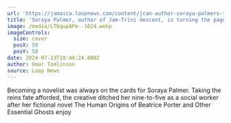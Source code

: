 ```yaml
---
url: 'https://jamaica.loopnews.com/content/jcan-author-soraya-palmers-turning-page'
title: 'Soraya Palmer, author of Jam-Trini descent, is turning the page | Loop Jamaica'
image: /media/LTbqupAPm--1024.webp
imageControls:
  size: cover
  posX: 50
  posY: 50
date: 2024-07-23T18:44:24.000Z
author: Omar Tomlinson
source: Loop News
---
```


Becoming a novelist was always on the cards for Soraya Palmer. Taking the reins fate afforded, the creative ditched her nine-to-five as a social worker after her fictional novel The Human Origins of Beatrice Porter and Other Essential Ghosts enjoy
